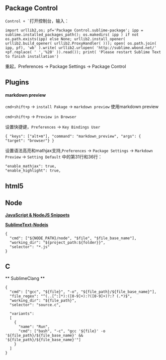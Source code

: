 ## Package Control

``` Control + ` ```打开控制台，输入：

```
import urllib2,os; pf='Package Control.sublime-package'; ipp = sublime.installed_packages_path(); os.makedirs( ipp ) if not os.path.exists(ipp) else None; urllib2.install_opener( urllib2.build_opener( urllib2.ProxyHandler( ))); open( os.path.join( ipp, pf), 'wb' ).write( urllib2.urlopen( 'http://sublime.wbond.net/' +pf.replace( ' ','%20' )).read()); print( 'Please restart Sublime Text to finish installation')
```

重起，Preferences -> Package Settings -> Package Control

## Plugins
#### markdown preview

`cmd+shift+p` -> `install Pakage` -> `markdown preview`
使用markdown preview

`cmd+shift+p` -> `Preview in Browser`

设置快捷键，`Preferences` -> `Key Bindings User`

```
{ "keys": ["alt+m"], "command": "markdown_preview", "args": { "target": "browser"} }
```
设置语法高亮和mathjax支持,`Preferences` -> `Package Settings` -> `Markdown Preview` -> `Setting Default` 中的第31行和36行：

```
"enable_mathjax": true,
"enable_highlight": true,
```

## html5

## Node

**[Java​Script & Node​JS Snippets][0]**

**[SublimeText-Nodejs][1]**

```
{
  "cmd": ["${NODE_PATH}/node", "$file", "$file_base_name"],
  "working_dir": "${project_path:${folder}}",
  "selector": "*.js"
}
```
## C

** SublimeClang **

```
{
  "cmd": ["gcc", "${file}", "-o", "${file_path}/${file_base_name}"],
  "file_regex": "^(..[^:]*):([0-9]+):?([0-9]+)?:? (.*)$",
  "working_dir": "${file_path}",
  "selector": "source.c",

  "variants":
  [
    {
      "name": "Run",
      "cmd": ["bash", "-c", "gcc '${file}' -o '${file_path}/${file_base_name}' &&     '${file_path}/${file_base_name}'"]
    }
  ]
}
```


[0]:https://sublime.wbond.net/packages/JavaScript%20%26%20NodeJS%20Snippets
[1]:https://github.com/tanepiper/SublimeText-Nodejs/tree/sublime-text-3
